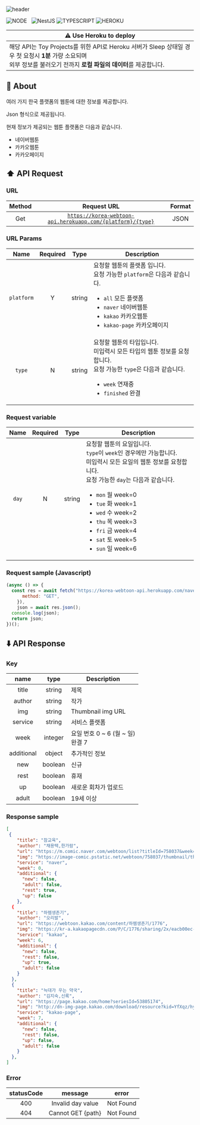 ![header](https://capsule-render.vercel.app/api?type=rect&color=gradient&height=100&section=header&text=Korea%20Webtoon%20API&fontSize=40&fontAlign=50&fontAlignY=50)

![NODE](https://img.shields.io/badge/Node.js-339933?style=flat-square&logo=Node.js&logoColor=white)&nbsp;&nbsp;&nbsp;![NestJS](https://img.shields.io/badge/NestJS-E0234E?style=flat-square&logo=NestJS&logoColor=white) ![TYPESCRIPT](https://img.shields.io/badge/Typescript-3178c6?style=flat-square&logo=typescript&logoColor=white) ![HEROKU](https://img.shields.io/badge/Heroku-430098?style=flat-square&logo=Heroku&logoColor=white)

 
| ⚠️ Use Heroku to deploy |
| ----------------------- |
| 해당 API는 Toy Projects를 위한 API로 Heroku 서버가 Sleep 상태일 경우 첫 요청시 **1분** 가량 소요되며<br/> 외부 정보를 불러오기 전까지 **로컬 파일의 데이터**를 제공합니다. |

## 📝 About

여러 가지 한국 플랫폼의 웹툰에 대한 정보를 제공합니다.

Json 형식으로 제공됩니다.

현재 정보가 제공되는 웹툰 플랫폼은 다음과 같습니다.

- 네이버웹툰
- 카카오웹툰
- 카카오페이지

## ⬆️ API Request

### URL

| Method | Request URL | Format |
|:------:|:-----------:|:------:|
| Get | [`https://korea-webtoon-api.herokuapp.com/{platform}/{type}`](https://korea-webtoon-api.herokuapp.com/all) | JSON |

### URL Params

| Name       | Required | Type | Description |
|:----------:|:--------:|:----:| ----------- |
| `platform` | Y | string | 요청할 웹툰의 플랫폼 입니다.<br/>요청 가능한 `platform`은 다음과 같습니다.<ul><li>`all` 모든 플랫폼</li><li>`naver` 네이버웹툰</li><li>`kakao` 카카오웹툰</li><li>`kakao-page` 카카오페이지</li></ul> |
| `type` | N | string | 요청할 웹툰의 타입입니다.<br/>미입력시 모든 타입의 웹툰 정보를 요청합니다.<br/>요청 가능한 `type`은 다음과 같습니다.<ul><li>`week` 연재중</li><li>`finished` 완결</li></ul> |


### Request variable
| Name | Required | Type | Description |
|:----:|:--------:|:----:| ----------- |
| `day` | N | string | 요청할 웹툰의 요일입니다.<br/>`type`이 `week`인 경우에만 가능합니다.<br/>미입력시 모든 요일의 웹툰 정보를 요청합니다.</br>요청 가능한 `day`는 다음과 같습니다.<ul><li>`mon` 월 week=0</li><li>`tue` 화 week=1</li><li>`wed` 수 week=2</li><li>`thu` 목 week=3</li><li>`fri` 금 week=4</li><li>`sat` 토 week=5</li><li>`sun` 일 week=6</li></ul> |

### Request sample (Javascript)
```javascript
(async () => {
  const res = await fetch("https://korea-webtoon-api.herokuapp.com/naver/week?day=mon", {
      method: "GET",
    }),
    json = await res.json();
  console.log(json);
  return json;
})();
```
## ⬇️ API Response

### Key

| name | type | Description |
|:----:|:----:| ----------- |
| title | string | 제목 |
| author | string | 작가 |
| img | string | Thumbnail img URL |
| service | string | 서비스 플랫폼 |
| week | integer  | 요일 번호 0 ~ 6 (월 ~ 일)<br/>완결 7 |
| additional | object | 추가적인 정보 |
| new | boolean | 신규 |
| rest | boolean | 휴재 |
| up | boolean | 새로운 회차가 업로드 |
| adult | boolean | 19세 이상  |

### Response sample
```json
[
 {
    "title": "참교육",
    "author": "채용택,한가람",
    "url": "https://m.comic.naver.com/webtoon/list?titleId=758037&week=mon",
    "img": "https://image-comic.pstatic.net/webtoon/758037/thumbnail/thumbnail_IMAG19_67290a02-fe7f-448d-aed9-6ec88e558088.jpg",
    "service": "naver",
    "week": 0,
    "additional": {
      "new": false,
      "adult": false,
      "rest": true,
      "up": false
    },
  {
    "title": "하렘생존기",
    "author": "오리발",
    "url": "https://webtoon.kakao.com/content/하렘생존기/1776",
    "img": "https://kr-a.kakaopagecdn.com/P/C/1776/sharing/2x/eacb00ec-9034-42cb-a533-7c7690741113.jpg",
    "service": "kakao",
    "week": 6,
    "additional": {
      "new": false,
      "rest": false,
      "up": true,
      "adult": false
    }
  },
  {
    "title": "늑대가 우는 약국",
    "author": "김지숙,신록",
    "url": "https://page.kakao.com/home?seriesId=53805174",
    "img": "http://dn-img-page.kakao.com/download/resource?kid=YfXqz/hyORYYApnt/ZCwru3ueNDXqQnMt8SR0xk&filename=th2",
    "service": "kakao-page",
    "week": 7,
    "additional": {
      "new": false,
      "rest": false,
      "up": false,
      "adult": false
    }
  },
]
```

### Error

| statusCode | message | error |
|:----------:|:-------:|:-----:|
| 400 | Invalid day value | Not Found |
| 404 | Cannot GET {path} | Not Found |
